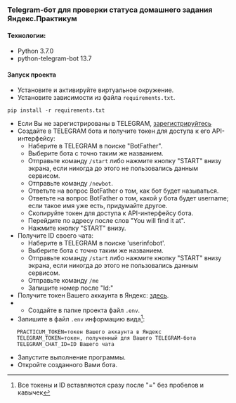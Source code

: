 ### Telegram-бот для проверки статуса домашнего задания Яндекс.Практикум

#### Технологии:
- Python 3.7.0
- python-telegram-bot 13.7

#### Запуск проекта
- Установите и активируйте виртуальное окружение.
- Установите зависимости из файла `requirements.txt`.
```
pip install -r requirements.txt
``` 
- Если Вы не зарегистрированы в TELEGRAM, [зарегистрируйтесь](https://messengers.guru/telegram/kak-zaregistrirovatsya-telegrame)
- Создайте в TELEGRAM бота и получите токен для доступа к его API-интерфейсу:
  - Наберите в TELEGRAM в поиске "BotFather".
  - Выберите бота с точно таким же названием.
  - Отправьте команду `/start` либо нажмите кнопку "START" внизу экрана, если никогда до этого не пользовались данным сервисом.
  - Отправьте команду `/newbot`.
  - Ответьте на вопрос BotFather о том, как бот будет называться.
  - Ответьте на вопрос BotFather о том, какой у бота будет username; если такое имя уже есть, придумайте другое.
  - Скопируйте токен для доступа к API-интерфейсу бота.
  - Перейдите по адресу после слов "You will find it at".
  - Нажмите кнопку "START" внизу. 
- Получите ID своего чата:
  - Наберите в TELEGRAM в поиске 'userinfobot'.
  - Выберите бота с точно таким же названием.
  - Отправьте команду `/start` либо нажмите кнопку "START" внизу экрана, если никогда до этого не пользовались данным сервисом.
  - Отправьте команду `/me`
  - Запишите номер после "Id:"
- Получите токен Вашего аккаунта в Яндекс: [здесь](https://oauth.yandex.ru/authorize?response_type=token&client_id=1d0b9dd4d652455a9eb710d450ff456a).
- - Создайте в папке проекта файл `.env`.
- Запишите в файл `.env` информацию вида[^1]:
```
   PRACTICUM_TOKEN=токен Вашего аккаунта в Яндекс
   TELEGRAM_TOKEN=токен, полученный для Вашего TELEGRAM-бота
   TELEGRAM_CHAT_ID=ID Вашего чата
```
- Запустите выполнение программы.
- Откройте созданного Вами бота.

[^1]: Все токены и ID вставляются сразу после "=" без пробелов и кавычек

